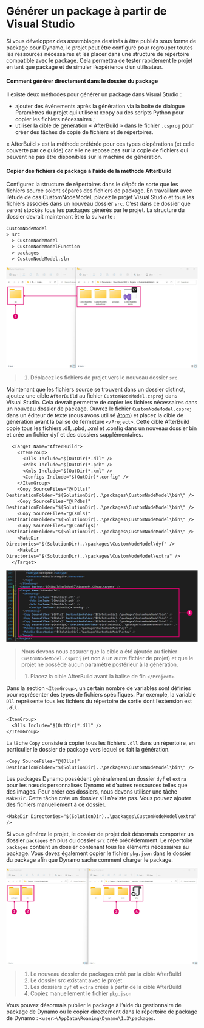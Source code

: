 # Générer un package à partir de Visual Studio 

Si vous développez des assemblages destinés à être publiés sous forme de package pour Dynamo, le projet peut être configuré pour regrouper toutes les ressources nécessaires et les placer dans une structure de répertoire compatible avec le package. Cela permettra de tester rapidement le projet en tant que package et de simuler l’expérience d’un utilisateur.

#### Comment générer directement dans le dossier du package <a href="#how-to-build-directly-to-the-package-folder" id="how-to-build-directly-to-the-package-folder"></a>

Il existe deux méthodes pour générer un package dans Visual Studio :

* ajouter des événements après la génération via la boîte de dialogue Paramètres du projet qui utilisent xcopy ou des scripts Python pour copier les fichiers nécessaires ;
* utiliser la cible de génération « AfterBuild » dans le fichier `.csproj` pour créer des tâches de copie de fichiers et de répertoires.

« AfterBuild » est la méthode préférée pour ces types d’opérations (et celle couverte par ce guide) car elle ne repose pas sur la copie de fichiers qui peuvent ne pas être disponibles sur la machine de génération.

#### Copier des fichiers de package à l’aide de la méthode AfterBuild <a href="#copy-package-files-with-the-afterbuild-method" id="copy-package-files-with-the-afterbuild-method"></a>

Configurez la structure de répertoires dans le dépôt de sorte que les fichiers source soient séparés des fichiers de package. En travaillant avec l’étude de cas CustomNodeModel, placez le projet Visual Studio et tous les fichiers associés dans un nouveau dossier `src`. C’est dans ce dossier que seront stockés tous les packages générés par le projet. La structure du dossier devrait maintenant être la suivante :

```
CustomNodeModel
> src
  > CustomNodeModel
  > CustomNodeModelFunction
  > packages
  > CustomNodeModel.sln
```

![Déplacer des fichiers de projet](images/fe-proj-directory.jpg)

> 1. Déplacez les fichiers de projet vers le nouveau dossier `src`.

Maintenant que les fichiers source se trouvent dans un dossier distinct, ajoutez une cible `AfterBuild` au fichier `CustomNodeModel.csproj` dans Visual Studio. Cela devrait permettre de copier les fichiers nécessaires dans un nouveau dossier de package. Ouvrez le fichier `CustomNodeModel.csproj` dans un éditeur de texte (nous avons utilisé [Atom](https://atom.io)) et placez la cible de génération avant la balise de fermeture `</Project>`. Cette cible AfterBuild copie tous les fichiers .dll, .pbd, .xml et .config dans un nouveau dossier bin et crée un fichier dyf et des dossiers supplémentaires.

```
  <Target Name="AfterBuild">
    <ItemGroup>
      <Dlls Include="$(OutDir)*.dll" />
      <Pdbs Include="$(OutDir)*.pdb" />
      <Xmls Include="$(OutDir)*.xml" />
      <Configs Include="$(OutDir)*.config" />
    </ItemGroup>
    <Copy SourceFiles="@(Dlls)" DestinationFolder="$(SolutionDir)..\packages\CustomNodeModel\bin\" />
    <Copy SourceFiles="@(Pdbs)" DestinationFolder="$(SolutionDir)..\packages\CustomNodeModel\bin\" />
    <Copy SourceFiles="@(Xmls)" DestinationFolder="$(SolutionDir)..\packages\CustomNodeModel\bin\" />
    <Copy SourceFiles="@(Configs)" DestinationFolder="$(SolutionDir)..\packages\CustomNodeModel\bin\" />
    <MakeDir Directories="$(SolutionDir)..\packages\CustomNodeModel\dyf" />
    <MakeDir Directories="$(SolutionDir)..\packages\CustomNodeModel\extra" />
  </Target>
```

![Placer la cible AfterBuild](images/atom-afterbuild.jpg)

> Nous devons nous assurer que la cible a été ajoutée au fichier `CustomNodeModel.csproj` (et non à un autre fichier de projet) et que le projet ne possède aucun paramètre postérieur à la génération.
>
> 1. Placez la cible AfterBuild avant la balise de fin `</Project>`.

Dans la section `<ItemGroup>`, un certain nombre de variables sont définies pour représenter des types de fichiers spécifiques. Par exemple, la variable `Dll` représente tous les fichiers du répertoire de sortie dont l’extension est `.dll`.

```
<ItemGroup>
  <Dlls Include="$(OutDir)*.dll" />
</ItemGroup>
```

La tâche `Copy` consiste à copier tous les fichiers `.dll` dans un répertoire, en particulier le dossier de package vers lequel se fait la génération.

```
<Copy SourceFiles="@(Dlls)" DestinationFolder="$(SolutionDir)..\packages\CustomNodeModel\bin\" />
```

Les packages Dynamo possèdent généralement un dossier `dyf` et `extra` pour les nœuds personnalisés Dynamo et d’autres ressources telles que des images. Pour créer ces dossiers, nous devons utiliser une tâche `MakeDir`. Cette tâche crée un dossier s’il n’existe pas. Vous pouvez ajouter des fichiers manuellement à ce dossier.

```
<MakeDir Directories="$(SolutionDir)..\packages\CustomNodeModel\extra" />
```

Si vous générez le projet, le dossier de projet doit désormais comporter un dossier `packages` en plus du dossier `src` créé précédemment. Le répertoire `packages` contient un dossier contenant tous les éléments nécessaires au package. Vous devez également copier le fichier `pkg.json` dans le dossier du package afin que Dynamo sache comment charger le package.

![Copier des fichiers](images/fe-proj-directory-package.jpg)

> 1. Le nouveau dossier de packages créé par la cible AfterBuild
> 2. Le dossier src existant avec le projet
> 3. Les dossiers `dyf` et `extra` créés à partir de la cible AfterBuild
> 4. Copiez manuellement le fichier `pkg.json`

Vous pouvez désormais publier le package à l’aide du gestionnaire de package de Dynamo ou le copier directement dans le répertoire de package de Dynamo : `<user>\AppData\Roaming\Dynamo\1.3\packages`.
